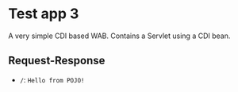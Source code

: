 # Test app 3

A very simple CDI based WAB. Contains a Servlet using a CDI bean.

## Request-Response

- `/`: `Hello from POJO!`
